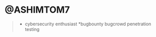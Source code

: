 # @ASHIMTOM7
> * cybersecurity enthusiast
> *bugbounty bugcrowd penetration testing


<!---
ASHIMTOM7/ASHIMTOM7 is a ✨ special ✨ repository because its `README.md` (this file) appears on your GitHub profile.
You can click the Preview link to take a look at your changes.
--->
